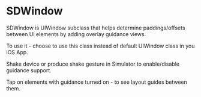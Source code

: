 # SDWindow

SDWindow is UIWindow subclass that helps determine paddings/offsets between UI elements by adding overlay guidance views.

To use it - choose to use this class instead of default UIWindow class in you iOS App.

Shake device or produce shake gesture in Simulator to enable/disable guidance support.

Tap on elements with guidance turned on - to see layout guides between them.
